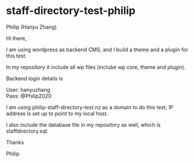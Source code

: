 # staff-directory-test-philip
Philip (Hanyu Zhang)

Hi there,

I am using wordpress as backend CMS, and I build a theme and a plugin for this test.

In my repository it include all wp files (inclube wp core, theme and plugin).

Backend login details is 

User: hanyuzhang  
Pass: @Philip2020

I am using philip-staff-directory-test.nz as a domain to do this test, IP address is set up to point to my local host.

I also include the database file in my repository as well, which is staffdirectory.sql.

Thanks

Philip 
